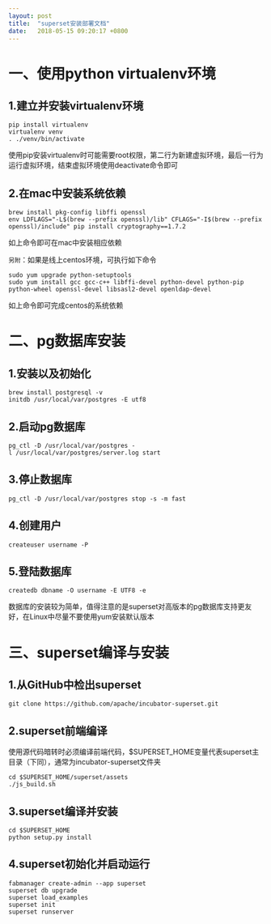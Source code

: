 ```yaml
---
layout: post
title:  "superset安装部署文档"
date:   2018-05-15 09:20:17 +0800
---
```



# 一、使用python virtualenv环境

## 1.建立并安装virtualenv环境
```
pip install virtualenv
virtualenv venv
. ./venv/bin/activate
```

使用pip安装virtualenv时可能需要root权限，第二行为新建虚拟环境，最后一行为运行虚拟环境，结束虚拟环境使用deactivate命令即可

## 2.在mac中安装系统依赖

```
brew install pkg-config libffi openssl
env LDFLAGS="-L$(brew --prefix openssl)/lib" CFLAGS="-I$(brew --prefix openssl)/include" pip install cryptography==1.7.2
```

如上命令即可在mac中安装相应依赖

`另附`：如果是线上centos环境，可执行如下命令

```
sudo yum upgrade python-setuptools
sudo yum install gcc gcc-c++ libffi-devel python-devel python-pip python-wheel openssl-devel libsasl2-devel openldap-devel
```

如上命令即可完成centos的系统依赖

# 二、pg数据库安装

## 1.安装以及初始化

```
brew install postgresql -v
initdb /usr/local/var/postgres -E utf8
```

## 2.启动pg数据库

```
pg_ctl -D /usr/local/var/postgres -l /usr/local/var/postgres/server.log start
```

## 3.停止数据库

```
pg_ctl -D /usr/local/var/postgres stop -s -m fast
```

## 4.创建用户

```
createuser username -P
```

## 5.登陆数据库

```
createdb dbname -O username -E UTF8 -e
```

数据库的安装较为简单，值得注意的是superset对高版本的pg数据库支持更友好，在Linux中尽量不要使用yum安装默认版本

# 三、superset编译与安装

## 1.从GitHub中检出superset

```
git clone https://github.com/apache/incubator-superset.git
```

## 2.superset前端编译

使用源代码暗转时必须编译前端代码，$SUPERSET_HOME变量代表superset主目录（下同），通常为incubator-superset文件夹

```
cd $SUPERSET_HOME/superset/assets
./js_build.sh
```

## 3.superset编译并安装

```
cd $SUPERSET_HOME
python setup.py install
```

## 4.superset初始化并启动运行

```
fabmanager create-admin --app superset
superset db upgrade
superset load_examples
superset init
superset runserver 
```




